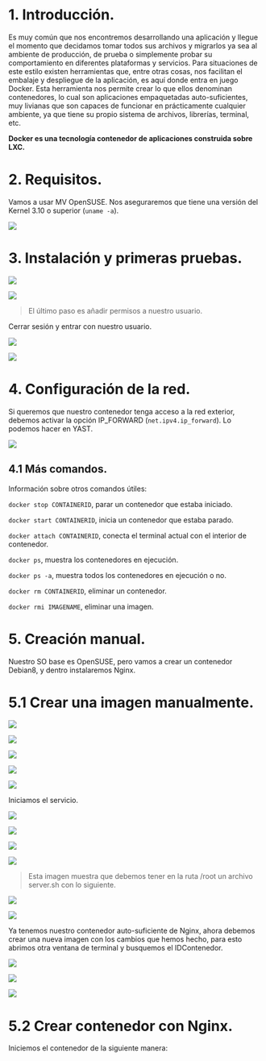 # 1. Introducción.

Es muy común que nos encontremos desarrollando una aplicación y llegue el momento que decidamos tomar todos sus archivos y migrarlos ya sea al ambiente de producción, de prueba o simplemente probar su comportamiento en diferentes plataformas y servicios. Para situaciones de este estilo existen herramientas que, entre otras cosas, nos facilitan el embalaje y despliegue de la aplicación, es aquí donde entra en juego Docker.
Esta herramienta nos permite crear lo que ellos denominan contenedores, lo cual son aplicaciones empaquetadas auto-suficientes, muy livianas que son capaces de funcionar en prácticamente cualquier ambiente, ya que tiene su propio sistema de archivos, librerías, terminal, etc.

**Docker es una tecnología contenedor de aplicaciones construida sobre LXC.**

# 2. Requisitos.

Vamos a usar MV OpenSUSE. Nos aseguraremos que tiene una versión del Kernel 3.10 o superior (`uname -a`).

![](./img/1.PNG)

# 3. Instalación y primeras pruebas.

![](./img/2.PNG)

![](./img/3.PNG)

> El último paso es añadir permisos a nuestro usuario.

Cerrar sesión y entrar con nuestro usuario.

![](./img/4.PNG)

![](./img/5.PNG)

# 4. Configuración de la red.

Si queremos que nuestro contenedor tenga acceso a la red exterior, debemos activar la opción IP_FORWARD (`net.ipv4.ip_forward`). Lo podemos hacer en YAST.

![](./img/6.PNG)

## 4.1 Más comandos.

Información sobre otros comandos útiles:

`docker stop CONTAINERID`, parar un contenedor que estaba iniciado.

`docker start CONTAINERID`, inicia un contenedor que estaba parado.

`docker attach CONTAINERID`, conecta el terminal actual con el interior de contenedor.

`docker ps`, muestra los contenedores en ejecución.

`docker ps -a`, muestra todos los contenedores en ejecución o no.

`docker rm CONTAINERID`, eliminar un contenedor.

`docker rmi IMAGENAME`, eliminar una imagen.

# 5. Creación manual.

Nuestro SO base es OpenSUSE, pero vamos a crear un contenedor Debian8, y dentro instalaremos Nginx.

# 5.1 Crear una imagen manualmente.

![](./img/7.PNG)

![](./img/8.PNG)

![](./img/9.PNG)

![](./img/10.PNG)

![](./img/11.PNG)

Iniciamos el servicio.

![](./img/12.PNG)

![](./img/13.PNG)

![](./img/14.PNG)

![](./img/ojo.PNG)

> Esta imagen muestra que debemos tener en la ruta /root un archivo server.sh con lo siguiente.

![](./img/ojo2.PNG)

![](./img/15.PNG)

Ya tenemos nuestro contenedor auto-suficiente de Nginx, ahora debemos crear una nueva imagen con los cambios que hemos hecho, para esto abrimos otra ventana de terminal y busquemos el IDContenedor.

![](./img/16.PNG)

![](./img/17.PNG)

![](./img/18.PNG)

# 5.2 Crear contenedor con Nginx.

Iniciemos el contenedor de la siguiente manera:
